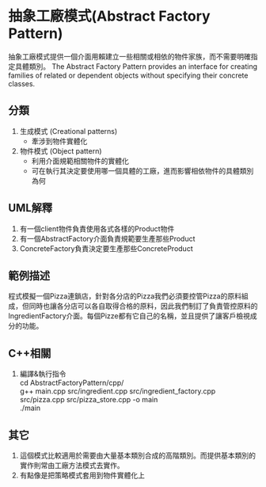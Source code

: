 # 抽象工廠模式(Abstract Factory Pattern)
抽象工廠模式提供一個介面用賴建立一些相關或相依的物件家族，而不需要明確指定具體類別。
The Abstract Factory Pattern provides an interface for creating families of related or dependent objects without specifying their concrete classes.


## 分類
1. 生成模式 (Creational patterns)
   - 牽涉到物件實體化
1. 物件模式 (Object pattern)
   - 利用介面規範相關物件的實體化
   - 可在執行其決定要使用哪一個具體的工廠，進而影響相依物件的具體類別為何


## UML解釋
1. 有一個client物件負責使用各式各樣的Product物件
2. 有一個AbstractFactory介面負責規範要生產那些Product
3. ConcreteFactory負責決定要生產那些ConcreteProduct


## 範例描述
程式模擬一個Pizza連鎖店，針對各分店的Pizza我們必須要控管Pizza的原料組成，但同時也讓各分店可以各自取得合格的原料，因此我們制訂了負責管控原料的IngredientFactory介面。每個Pizze都有它自己的名稱，並且提供了讓客戶檢視成分的功能。

## C++相關
1. 編譯&執行指令  
cd AbstractFactoryPattern/cpp/  
g++ main.cpp src/ingredient.cpp src/ingredient_factory.cpp  src/pizza.cpp src/pizza_store.cpp -o main  
./main


## 其它
1. 這個模式比較適用於需要由大量基本類別合成的高階類別。而提供基本類別的實作則常由工廠方法模式去實作。
1. 有點像是把策略模式套用到物件實體化上